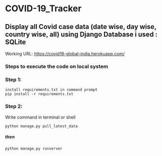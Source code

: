# COVID-19_Tracker

Display all Covid case data (date wise, day wise, country wise, all) using Django
Database i used : SQLite <br>
---
Working URL:  https://covid19-global-india.herokuapp.com/

### Steps to execute the code on local system

### Step 1:
    install requirements.txt in command prompt
    pip install -r requirements.txt
### Step 2:
<p>Write command in terminal or shell</p>
    
    python manage.py pull_latest_data
    
##### then
    python manage.py runserver
